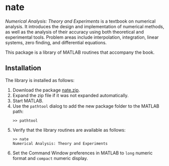 # nate

*Numerical Analysis: Theory and Experiments* is a textbook on numerical analysis. It introduces the design and implementation of numerical methods, as well as the analysis of their accuracy using both theoretical and experimental tools. Problem areas include interpolation, integration, linear systems, zero finding, and differential equations.

This package is a library of MATLAB routines that accompany the book.

## Installation

The library is installed as follows:
1. Download the package [nate.zip](nate.zip).
1. Expand the zip file if it was not expanded automatically.
1. Start MATLAB.
1. Use the `pathtool` dialog to add the new package folder to the MATLAB path:
   ```
   >> pathtool
   ```
1. Verify that the library routines are available as follows:
   ```
   >> nate
   Numerical Analysis: Theory and Experiments
   ```
1. Set the Command Window preferences in MATLAB to `long` numeric format and `compact` numeric display.
